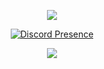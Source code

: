 <p align='center'>
  <img src="https://img.shields.io/badge/csharp%20-896cd0.svg?&style=for-the-badge&logo=c%2B%2B&ogoColor=white"/>
</p>

<div align="center" width="50">

[![Discord Presence](https://lanyard.cnrad.dev/api/670904205988462600)](https://discord.com/users/670904205988462600)
  
<div align="center" width="50">

<p align='center'>
  <img align="center" src="https://github-readme-stats.vercel.app/api/top-langs/?username=ash27z&layout=compact&theme=radical" />
</p>